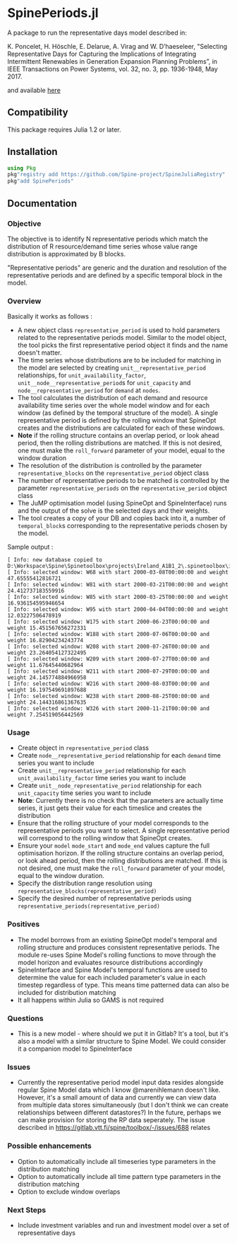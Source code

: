 # SpinePeriods.jl

A package to run the representative days model described in:

K. Poncelet, H. Höschle, E. Delarue, A. Virag and W. D’haeseleer, "Selecting Representative Days for Capturing the Implications of Integrating Intermittent Renewables in Generation Expansion Planning Problems”, in IEEE Transactions on Power Systems, vol. 32, no. 3, pp. 1936-1948, May 2017.

and available [here](https://iea-etsap.org/projects/Timeslicetool%V1.zip)

## Compatibility

This package requires Julia 1.2 or later.

## Installation

```julia
using Pkg
pkg"registry add https://github.com/Spine-project/SpineJuliaRegistry"
pkg"add SpinePeriods"
```

## Documentation

### Objective

The objective is to identify N representative periods which match the distribution of R resource/demand time series whose value range distribution is approximated by B blocks.

"Representative periods" are generic and the duration and resolution of the representative periods and are defined by a specific temporal block in the model. 

### Overview

Basically it works as follows :
 - A new object class `representative_period` is used to hold parameters related to the representative periods model. Similar to the model object, the tool picks the first representative period object it finds and the name doesn't matter.
 - The time series whose distributions are to be included for matching in the model are selected by creating `unit__representative_period` relationships, for `unit_availability_factor`, `unit__node__representative_period`s for `unit_capacity` and `node__representative_period` for `demand` at `nodes`. 
 - The tool calculates the distribution of each demand and resource availability time series over the whole model window and for each window (as defined by the temporal structure of the model). A single representative period is defined by the rolling window that SpineOpt creates and the distributions are calculated for each of these windows.
 - **Note** if the rolling structure contains an overlap period, or look ahead period, then the rolling distributions are matched. If this is not desired, one must make the `roll_forward` parameter of your model, equal to the window duration
 - The resolution of the distribution is controlled by the parameter `representative_blocks` on the `representative_period` object class
 - The number of representative periods to be matched is controlled by the parameter `representative_periods` on the `representative_period` object class
 - The JuMP optimisation model (using SpineOpt and SpineInterface) runs and the output of the solve is the selected days and their weights. 
 - The tool creates a copy of your DB and copies back into it, a number of `temporal_block`s corresponding to the representative periods chosen by the model.

Sample output :

```
[ Info: new database copied to 
D:\Workspace\Spine\Spinetoolbox\projects\Ireland_A1B1_2\.spinetoolbox\items\timeslice_tool_test\casestudy_a1_b1_3_rps_1.sqlite
[ Info: selected window: W68 with start 2000-03-08T00:00:00 and weight 47.65555412816721
[ Info: selected window: W81 with start 2000-03-21T00:00:00 and weight 24.412737183559916
[ Info: selected window: W85 with start 2000-03-25T00:00:00 and weight 16.936154595946654
[ Info: selected window: W95 with start 2000-04-04T00:00:00 and weight 12.03227506478919
[ Info: selected window: W175 with start 2000-06-23T00:00:00 and weight 15.451567656272331
[ Info: selected window: W188 with start 2000-07-06T00:00:00 and weight 16.82904234243774
[ Info: selected window: W208 with start 2000-07-26T00:00:00 and weight 23.264054127322495
[ Info: selected window: W209 with start 2000-07-27T00:00:00 and weight 11.67645440682964
[ Info: selected window: W211 with start 2000-07-29T00:00:00 and weight 24.145774884966958
[ Info: selected window: W216 with start 2000-08-03T00:00:00 and weight 16.197549691897688
[ Info: selected window: W238 with start 2000-08-25T00:00:00 and weight 24.144316861367635
[ Info: selected window: W326 with start 2000-11-21T00:00:00 and weight 7.254519056442569
```

### Usage
 - Create object in `representative_period` class
 - Create `node__representative_period` relationship for each `demand` time series you want to include
 - Create `unit__representative_period` relationship for each `unit_availability_factor` time series you want to include
 - Create `unit__node_representative_period` relationship for each `unit_capacity` time series you want to include
 - **Note**: Currently there is no check that the parameters are actually time series, it just gets their value for each timeslice and creates the distribution
 - Ensure that the rolling structure of your model corresponds to the representative periods you want to select. A single representative period will correspond to the rolling window that SpineOpt creates. 
 - Ensure your `model` `mode_start` and `mode_end` values capture the full optimisation horizon. If the rolling structure contains an overlap period, or look ahead period, then the rolling distributions are matched. If this is not desired, one must make the `roll_forward` parameter of your model, equal to the window duration.
 - Specify the distribution range resolution using `representative_blocks(representative_period)`
 - Specify the desired number of representative periods using `representative_periods(representative_period)`

### Positives
 - The model borrows from an existing SpineOpt model's temporal and rolling structure and produces consistent representative periods. The module re-uses Spine Model's rolling functions to move through the model horizon and evaluates resource distributions accordingly 
 - SpineInterface and Spine Model's temporal functions are used to determine the value for each included parameter's value in each timestep regardless of type. This means time patterned data can also be included for distribution matching
 - It all happens within Julia so GAMS is not required

### Questions
 - This is a new model - where should we put it in Gitlab? It's a tool, but it's also a model with a similar structure to Spine Model. We could consider it a companion model to SpineInterface

### Issues
 - Currently the representative period model input data resides alongside regular Spine Model data which I know @marenihlemann doesn't like. However, it's a small amount of data and currently we can view data from multiple data stores simultaneously (but I don't think we can create relationships between different datastores?) In the future, perhaps we can make provision for storing the RP data seperately. The issue described in https://gitlab.vtt.fi/spine/toolbox/-/issues/688 relates

### Possible enhancements
 - Option to automatically include all timeseries type parameters in the distribution matching 
 - Option to automatically include all time pattern type parameters in the distribution matching 
 - Option to exclude window overlaps

### Next Steps
 - Include investment variables and run and investment model over a set of representative days